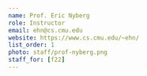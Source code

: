 ```yaml
---
name: Prof. Eric Nyberg
role: Instructor
email: ehn@cs.cmu.edu
website: https://www.cs.cmu.edu/~ehn/
list_order: 1
photo: staff/prof-nyberg.png
staff_for: [f22]
---
```


